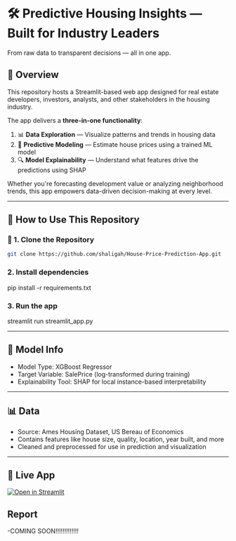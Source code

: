 # 🛠️ Predictive Housing Insights — Built for Industry Leaders
From raw data to transparent decisions — all in one app.

## 🧭 Overview

This repository hosts a Streamlit-based web app designed for real estate developers, investors, analysts, and other stakeholders in the housing industry.

The app delivers a **three-in-one functionality**:

1. 📊 **Data Exploration** — Visualize patterns and trends in housing data  
2. 🧠 **Predictive Modeling** — Estimate house prices using a trained ML model  
3. 🔍 **Model Explainability** — Understand what features drive the predictions using SHAP

Whether you're forecasting development value or analyzing neighborhood trends, this app empowers data-driven decision-making at every level.

---
## 🚀 How to Use This Repository

### 🔧 1. Clone the Repository

```bash
git clone https://github.com/shaligah/House-Price-Prediction-App.git
```
### 2. Install dependencies
pip install -r requirements.txt
### 3. Run the app
streamlit run streamlit_app.py

---
## 🧠 Model Info
- Model Type: XGBoost Regressor
- Target Variable: SalePrice (log-transformed during training)
- Explainability Tool: SHAP for local instance-based interpretability

---
## 📊 Data
- Source: Ames Housing Dataset, US Bereau of Economics
- Contains features like house size, quality, location, year built, and more
- Cleaned and preprocessed for use in prediction and visualization

---
## 🔗 Live App
[![Open in Streamlit](https://static.streamlit.io/badges/streamlit_badge_black_white.svg)](https://appapppy-4wxlqsvv4yappmatfkrwgqu.streamlit.app/)

## Report
-COMING SOON!!!!!!!!!!!!!
